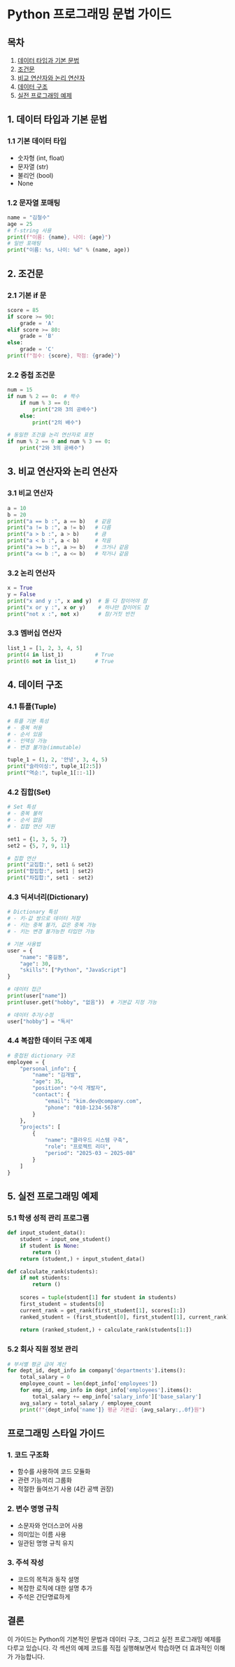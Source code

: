# Python 프로그래밍 문법 가이드

## 목차
1. [데이터 타입과 기본 문법](#1-데이터-타입과-기본-문법)
2. [조건문](#2-조건문)
3. [비교 연산자와 논리 연산자](#3-비교-연산자와-논리-연산자)
4. [데이터 구조](#4-데이터-구조)
5. [실전 프로그래밍 예제](#5-실전-프로그래밍-예제)

## 1. 데이터 타입과 기본 문법

### 1.1 기본 데이터 타입
- 숫자형 (int, float)
- 문자열 (str)
- 불리언 (bool)
- None

### 1.2 문자열 포매팅
```python
name = "김철수"
age = 25
# f-string 사용
print(f"이름: {name}, 나이: {age}")
# 일반 포매팅
print("이름: %s, 나이: %d" % (name, age))
```

## 2. 조건문

### 2.1 기본 if 문
```python
score = 85
if score >= 90:
    grade = 'A'
elif score >= 80:
    grade = 'B'
else:
    grade = 'C'
print(f"점수: {score}, 학점: {grade}")
```

### 2.2 중첩 조건문
```python
num = 15
if num % 2 == 0:  # 짝수
    if num % 3 == 0:
        print("2와 3의 공배수")
    else:
        print("2의 배수")

# 동일한 조건을 논리 연산자로 표현
if num % 2 == 0 and num % 3 == 0:
    print("2와 3의 공배수")
```

## 3. 비교 연산자와 논리 연산자

### 3.1 비교 연산자
```python
a = 10
b = 20
print("a == b :", a == b)   # 같음
print("a != b :", a != b)   # 다름
print("a > b :", a > b)     # 큼
print("a < b :", a < b)     # 작음
print("a >= b :", a >= b)   # 크거나 같음
print("a <= b :", a <= b)   # 작거나 같음
```

### 3.2 논리 연산자
```python
x = True
y = False
print("x and y :", x and y)  # 둘 다 참이어야 참
print("x or y :", x or y)    # 하나만 참이어도 참
print("not x :", not x)      # 참/거짓 반전
```

### 3.3 멤버십 연산자
```python
list_1 = [1, 2, 3, 4, 5]
print(4 in list_1)          # True
print(6 not in list_1)      # True
```

## 4. 데이터 구조

### 4.1 튜플(Tuple)
```python
# 튜플 기본 특성
# - 중복 허용
# - 순서 있음
# - 인덱싱 가능
# - 변경 불가능(immutable)

tuple_1 = (1, 2, '안녕', 3, 4, 5)
print("슬라이싱:", tuple_1[2:5])
print("역순:", tuple_1[::-1])
```

### 4.2 집합(Set)
```python
# Set 특성
# - 중복 불허
# - 순서 없음
# - 집합 연산 지원

set1 = {1, 3, 5, 7}
set2 = {5, 7, 9, 11}

# 집합 연산
print("교집합:", set1 & set2)
print("합집합:", set1 | set2)
print("차집합:", set1 - set2)
```

### 4.3 딕셔너리(Dictionary)
```python
# Dictionary 특성
# - 키-값 쌍으로 데이터 저장
# - 키는 중복 불가, 값은 중복 가능
# - 키는 변경 불가능한 타입만 가능

# 기본 사용법
user = {
    "name": "홍길동",
    "age": 30,
    "skills": ["Python", "JavaScript"]
}

# 데이터 접근
print(user["name"])
print(user.get("hobby", "없음"))  # 기본값 지정 가능

# 데이터 추가/수정
user["hobby"] = "독서"
```

### 4.4 복잡한 데이터 구조 예제
```python
# 중첩된 dictionary 구조
employee = {
    "personal_info": {
        "name": "김개발",
        "age": 35,
        "position": "수석 개발자",
        "contact": {
            "email": "kim.dev@company.com",
            "phone": "010-1234-5678"
        }
    },
    "projects": [
        {
            "name": "클라우드 시스템 구축",
            "role": "프로젝트 리더",
            "period": "2025-03 ~ 2025-08"
        }
    ]
}
```

## 5. 실전 프로그래밍 예제

### 5.1 학생 성적 관리 프로그램
```python
def input_student_data():
    student = input_one_student()
    if student is None:
        return ()
    return (student,) + input_student_data()

def calculate_rank(students):
    if not students:
        return ()
    
    scores = tuple(student[1] for student in students)
    first_student = students[0]
    current_rank = get_rank(first_student[1], scores[1:])
    ranked_student = (first_student[0], first_student[1], current_rank)
    
    return (ranked_student,) + calculate_rank(students[1:])
```

### 5.2 회사 직원 정보 관리
```python
# 부서별 평균 급여 계산
for dept_id, dept_info in company['departments'].items():
    total_salary = 0
    employee_count = len(dept_info['employees'])
    for emp_id, emp_info in dept_info['employees'].items():
        total_salary += emp_info['salary_info']['base_salary']
    avg_salary = total_salary / employee_count
    print(f"{dept_info['name']} 평균 기본급: {avg_salary:,.0f}원")
```

## 프로그래밍 스타일 가이드

### 1. 코드 구조화
- 함수를 사용하여 코드 모듈화
- 관련 기능끼리 그룹화
- 적절한 들여쓰기 사용 (4칸 공백 권장)

### 2. 변수 명명 규칙
- 소문자와 언더스코어 사용
- 의미있는 이름 사용
- 일관된 명명 규칙 유지

### 3. 주석 작성
- 코드의 목적과 동작 설명
- 복잡한 로직에 대한 설명 추가
- 주석은 간단명료하게

## 결론
이 가이드는 Python의 기본적인 문법과 데이터 구조, 그리고 실전 프로그래밍 예제를 다루고 있습니다. 각 섹션의 예제 코드를 직접 실행해보면서 학습하면 더 효과적인 이해가 가능합니다.
